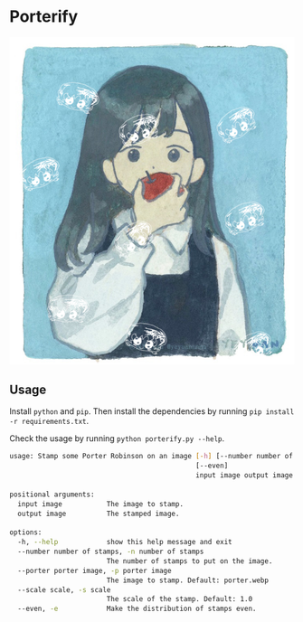 # Porterify

![](./demo.png)

## Usage

Install `python` and `pip`. Then install the dependencies by running `pip install -r requirements.txt`.

Check the usage by running `python porterify.py --help`.

```bash
usage: Stamp some Porter Robinson on an image [-h] [--number number of stamps] [--porter porter image] [--scale scale]
                                              [--even]
                                              input image output image

positional arguments:
  input image           The image to stamp.
  output image          The stamped image.

options:
  -h, --help            show this help message and exit
  --number number of stamps, -n number of stamps
                        The number of stamps to put on the image.
  --porter porter image, -p porter image
                        The image to stamp. Default: porter.webp
  --scale scale, -s scale
                        The scale of the stamp. Default: 1.0
  --even, -e            Make the distribution of stamps even.
```
